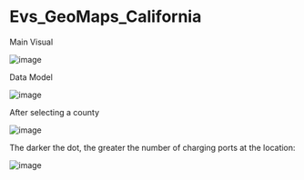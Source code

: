 # Evs_GeoMaps_California

Main Visual

![image](https://github.com/Laharigoshika/Evs_GeoMaps_California/assets/91350210/52c7dbdd-750f-46f6-9cd0-a5697e1f3c78)



Data Model


![image](https://github.com/Laharigoshika/Evs_GeoMaps_California/assets/91350210/958184ff-ca11-448d-9da8-5c75acc73793)


After selecting a county 

![image](https://github.com/Laharigoshika/Evs_GeoMaps_California/assets/91350210/b7e62399-b7cc-4544-a546-e038a1f37b7b)


The darker the dot, the greater the number of charging ports at the location:

![image](https://github.com/Laharigoshika/Evs_GeoMaps_California/assets/91350210/8fd920cb-3b41-4a33-a2ba-27b21373a811)

